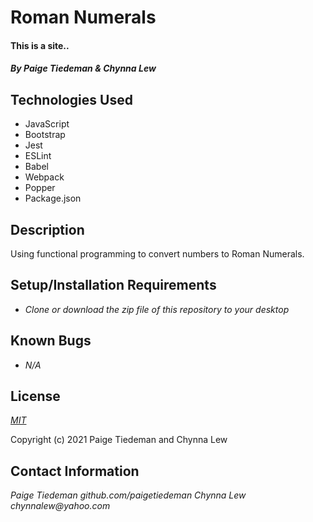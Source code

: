 # Roman Numerals

#### This is a site..

#### _By Paige Tiedeman & Chynna Lew_

## Technologies Used

* JavaScript
* Bootstrap
* Jest
* ESLint
* Babel
* Webpack
* Popper
* Package.json


## Description

Using functional programming to convert numbers to Roman Numerals.

## Setup/Installation Requirements

* _Clone or download the zip file of this repository to your desktop_


## Known Bugs

* _N/A_

## License

_[MIT](https://opensource.org/licenses/MIT)_  

Copyright (c) 2021 Paige Tiedeman and Chynna Lew

## Contact Information

_Paige Tiedeman github.com/paigetiedeman_
_Chynna Lew chynnalew@yahoo.com_
